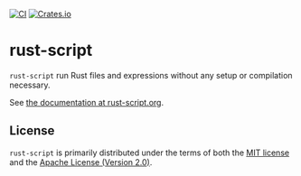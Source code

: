 
[![CI](https://github.com/fornwall/rust-script/workflows/CI/badge.svg)](https://github.com/fornwall/rust-script/actions?query=workflow%3ACI)
[![Crates.io](https://img.shields.io/crates/v/rust-script.svg)](https://crates.io/crates/rust-script)

# rust-script

`rust-script` run Rust files and expressions without any setup or compilation necessary.

See [the documentation at rust-script.org](https://rust-script.org).

## License

`rust-script` is primarily distributed under the terms of both the [MIT license](LICENSE-MIT) and the [Apache License (Version 2.0)](LICENSE-APACHE).
